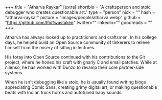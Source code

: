 +++
title = "Atharva Raykar"
[extra]
shortbio = "A craftsperson and stoic debugger who creates questionable art."
type = "person"
nick = ""
hash = "atharva-raykar"
picture = "images/people/atharva.webp"
github = "https://github.com/tfidfwastaken"
twitter=""
linkedin=""
goodreads = ""
+++

  <p class="text-black text-base leading-normal  md:text-xl lg:text-xl md:leading-snug font-light pb-4 md:pb-7">
  Atharva has always looked up to practitioners and craftsmen. In his college days, he helped build an Open Source community of tinkerers to relieve himself from the misery of sitting in lectures.
  </p>
  <p class="text-black text-base leading-normal  md:text-xl lg:text-xl md:leading-snug font-light pb-4 md:pb-7">
  His foray into Open Source continued with his contributions to the Git project, where he honed his craft with gnarly C and email patches. While at nilenso, he has worked with Dunzo to revamp their core partner-side systems.
  </p>
  <p class="text-black text-base leading-normal  md:text-xl lg:text-xl md:leading-snug font-light pb-4 md:pb-7">
  When he isn't debugging like a stoic, he is usually found writing blogs appreciating Comic Sans, creating grimy digital art, or making questionable beats with Indian truck horns and autotuned baby sounds.
  </p>

